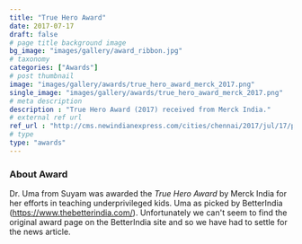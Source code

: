 ```yaml
---
title: "True Hero Award"
date: 2017-07-17
draft: false
# page title background image
bg_image: "images/gallery/award_ribbon.jpg"
# taxonomy
categories: ["Awards"]
# post thumbnail
image: "images/gallery/awards/true_hero_award_merck_2017.png"
single_image: "images/gallery/awards/true_hero_award_merck_2017.png"
# meta description
description : "True Hero Award (2017) received from Merck India."
# external ref url
ref_url : "http://cms.newindianexpress.com/cities/chennai/2017/jul/17/poor-kids-get-their-true-hero-1629556.html"
# type
type: "awards"
---
```


### About Award

Dr. Uma from Suyam was awarded the *True Hero Award* by Merck India for her 
efforts in teaching underprivileged kids.  Uma as picked by BetterIndia 
(https://www.thebetterindia.com/). Unfortunately we can't seem to find the 
original award page on the BetterIndia site and so we have had to settle for 
the news article.
